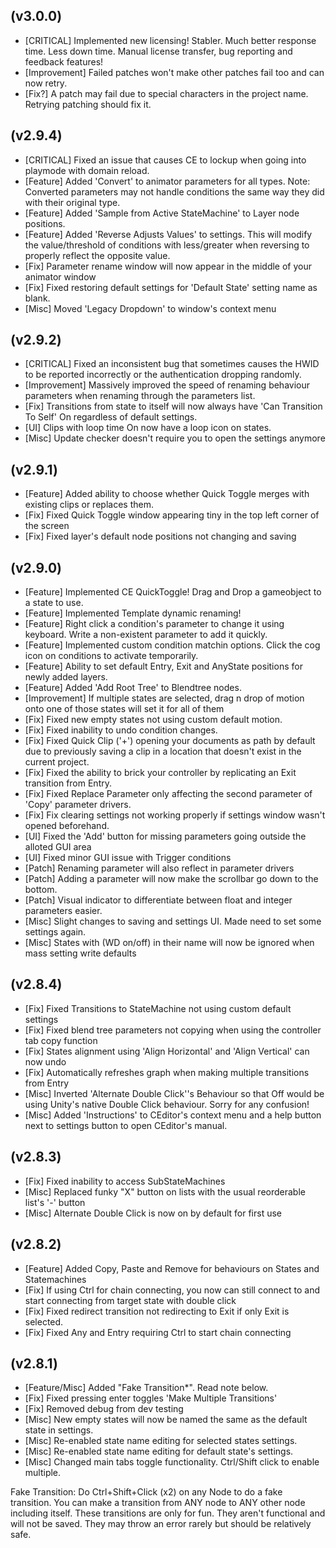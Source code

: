 (v3.0.0)
--------
- [CRITICAL] Implemented new licensing! Stabler. Much better response time. Less down time. Manual license transfer, bug reporting and feedback features!
- [Improvement] Failed patches won't make other patches fail too and can now retry.
- [Fix?] A patch may fail due to special characters in the project name. Retrying patching should fix it.

(v2.9.4)
--------
- [CRITICAL] Fixed an issue that causes CE to lockup when going into playmode with domain reload.
- [Feature] Added 'Convert' to animator parameters for all types. Note: Converted parameters may not handle conditions the same way they did with their original type.
- [Feature] Added 'Sample from Active StateMachine' to Layer node positions.
- [Feature] Added 'Reverse Adjusts Values' to settings. This will modify the value/threshold of conditions with less/greater when reversing to properly reflect the opposite value.
- [Fix] Parameter rename window will now appear in the middle of your animator window
- [Fix] Fixed restoring default settings for 'Default State' setting name as blank.
- [Misc] Moved 'Legacy Dropdown' to window's context menu

(v2.9.2)
--------
- [CRITICAL] Fixed an inconsistent bug that sometimes causes the HWID to be reported incorrectly or the authentication dropping randomly.
- [Improvement] Massively improved the speed of renaming behaviour parameters when renaming through the parameters list.
- [Fix] Transitions from state to itself will now always have 'Can Transition To Self' On regardless of default settings.
- [UI] Clips with loop time On now have a loop icon on states.
- [Misc] Update checker doesn't require you to open the settings anymore

(v2.9.1)
--------
- [Feature] Added ability to choose whether Quick Toggle merges with existing clips or replaces them.
- [Fix] Fixed Quick Toggle window appearing tiny in the top left corner of the screen
- [Fix] Fixed layer's default node positions not changing and saving

(v2.9.0)
--------
- [Feature] Implemented CE QuickToggle! Drag and Drop a gameobject to a state to use.
- [Feature] Implemented Template dynamic renaming!
- [Feature] Right click a condition's parameter to change it using keyboard. Write a non-existent parameter to add it quickly.
- [Feature] Implemented custom condition matchin options. Click the cog icon on conditions to activate temporarily.
- [Feature] Ability to set default Entry, Exit and AnyState positions for newly added layers.
- [Feature] Added 'Add Root Tree' to Blendtree nodes.
- [Improvement] If multiple states are selected, drag n drop of motion onto one of those states will set it for all of them
- [Fix] Fixed new empty states not using custom default motion.
- [Fix] Fixed inability to undo condition changes.
- [Fix] Fixed Quick Clip ('+') opening your documents as path by default due to previously saving a clip in a location that doesn't exist in the current project.
- [Fix] Fixed the ability to brick your controller by replicating an Exit transition from Entry.
- [Fix] Fixed Replace Parameter only affecting the second parameter of 'Copy' parameter drivers.
- [Fix] Fix clearing settings not working properly if settings window wasn't opened beforehand.
- [UI] Fixed the 'Add' button for missing parameters going outside the alloted GUI area
- [UI] Fixed minor GUI issue with Trigger conditions
- [Patch] Renaming parameter will also reflect in parameter drivers
- [Patch] Adding a parameter will now make the scrollbar go down to the bottom.
- [Patch] Visual indicator to differentiate between float and integer parameters easier.
- [Misc] Slight changes to saving and settings UI. Made need to set some settings again.
- [Misc] States with (WD on/off) in their name will now be ignored when mass setting write defaults

(v2.8.4)
--------
- [Fix] Fixed Transitions to StateMachine not using custom default settings
- [Fix] Fixed blend tree parameters not copying when using the controller tab copy function
- [Fix] States alignment using 'Align Horizontal' and 'Align Vertical' can now undo
- [Fix] Automatically refreshes graph when making multiple transitions from Entry
- [Misc] Inverted 'Alternate Double Click''s Behaviour so that Off would be using Unity's native Double Click behaviour. Sorry for any confusion!
- [Misc] Added 'Instructions' to CEditor's context menu and a help button next to settings button to open CEditor's manual.

(v2.8.3)
--------
- [Fix] Fixed inability to access SubStateMachines
- [Misc] Replaced funky "X" button on lists with the usual reorderable list's '-' button
- [Misc] Alternate Double Click is now on by default for first use

(v2.8.2)
--------
- [Feature] Added Copy, Paste and Remove for behaviours on States and Statemachines
- [Fix] If using Ctrl for chain connecting, you now can still connect to and start connecting from target state with double click
- [Fix] Fixed redirect transition not redirecting to Exit if only Exit is selected.
- [Fix] Fixed Any and Entry requiring Ctrl to start chain connecting

(v2.8.1)
--------
- [Feature/Misc] Added "Fake Transition*". Read note below.
- [Fix] Fixed pressing enter toggles 'Make Multiple Transitions'
- [Fix] Removed debug from dev testing
- [Misc] New empty states will now be named the same as the default state in settings.
- [Misc] Re-enabled state name editing for selected states settings.
- [Misc] Re-enabled state name editing for default state's settings.
- [Misc] Changed main tabs toggle functionality. Ctrl/Shift click to enable multiple.

Fake Transition: Do Ctrl+Shift+Click (x2) on any Node to do a fake transition.
You can make a transition from ANY node to ANY other node including itself. These transitions are only for fun. They aren't functional and will not be saved.
They may throw an error rarely but should be relatively safe.